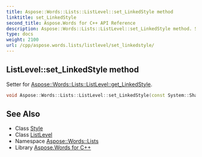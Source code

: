 ```yaml
---
title: Aspose::Words::Lists::ListLevel::set_LinkedStyle method
linktitle: set_LinkedStyle
second_title: Aspose.Words for C++ API Reference
description: Aspose::Words::Lists::ListLevel::set_LinkedStyle method. Setter for Aspose::Words::Lists::ListLevel::get_LinkedStyle in C++.
type: docs
weight: 2100
url: /cpp/aspose.words.lists/listlevel/set_linkedstyle/
---
```

## ListLevel::set_LinkedStyle method


Setter for [Aspose::Words::Lists::ListLevel::get_LinkedStyle](../get_linkedstyle/).

```cpp
void Aspose::Words::Lists::ListLevel::set_LinkedStyle(const System::SharedPtr<Aspose::Words::Style> &value)
```

## See Also

* Class [Style](../../../aspose.words/style/)
* Class [ListLevel](../)
* Namespace [Aspose::Words::Lists](../../)
* Library [Aspose.Words for C++](../../../)
